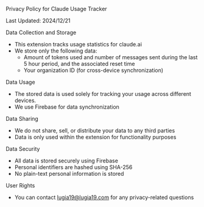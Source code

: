Privacy Policy for Claude Usage Tracker

Last Updated: 2024/12/21

Data Collection and Storage
- This extension tracks usage statistics for claude.ai
- We store only the following data:
  - Amount of tokens used and number of messages sent during the last 5 hour period, and the associated reset time
  - Your organization ID (for cross-device synchronization)

Data Usage
- The stored data is used solely for tracking your usage across different devices.
- We use Firebase for data synchronization

Data Sharing
- We do not share, sell, or distribute your data to any third parties
- Data is only used within the extension for functionality purposes

Data Security
- All data is stored securely using Firebase
- Personal identifiers are hashed using SHA-256
- No plain-text personal information is stored

User Rights
- You can contact lugia19@lugia19.com for any privacy-related questions
